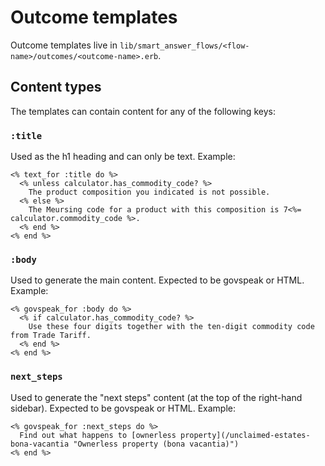 # Outcome templates

Outcome templates live in `lib/smart_answer_flows/<flow-name>/outcomes/<outcome-name>.erb`.

## Content types

The templates can contain content for any of the following keys:

### `:title`

Used as the h1 heading and can only be text. Example:

```erb
<% text_for :title do %>
  <% unless calculator.has_commodity_code? %>
    The product composition you indicated is not possible.
  <% else %>
    The Meursing code for a product with this composition is 7<%= calculator.commodity_code %>.
  <% end %>
<% end %>
```

### `:body`

Used to generate the main content. Expected to be govspeak or HTML. Example:

```erb
<% govspeak_for :body do %>
  <% if calculator.has_commodity_code? %>
    Use these four digits together with the ten-digit commodity code from Trade Tariff.
  <% end %>
<% end %>
```

### `next_steps`

Used to generate the "next steps" content (at the top of the right-hand sidebar). Expected to be govspeak or HTML. Example:

```erb
<% govspeak_for :next_steps do %>
  Find out what happens to [ownerless property](/unclaimed-estates-bona-vacantia "Ownerless property (bona vacantia)")
<% end %>
```
